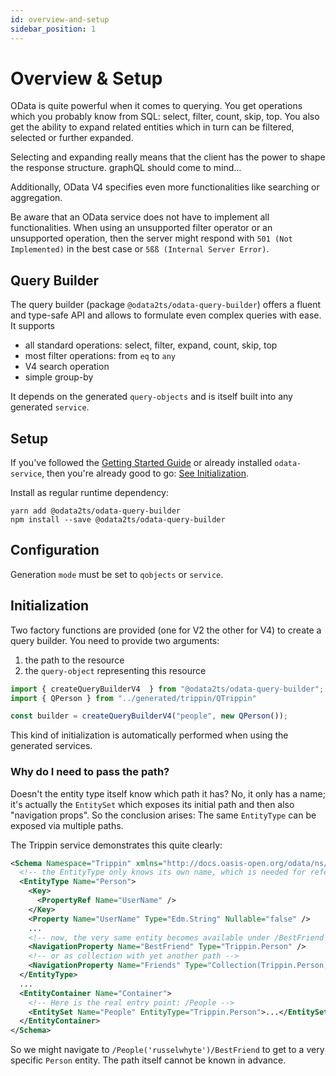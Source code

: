 ```yaml
---
id: overview-and-setup
sidebar_position: 1
---
```


# Overview & Setup

OData is quite powerful when it comes to querying. You get operations which you probably know from SQL:
select, filter, count, skip, top. You also get the ability to expand related entities which in turn can be
filtered, selected or further expanded.

Selecting and expanding really means that the client has the power to shape the response structure.
graphQL should come to mind...

Additionally, OData V4 specifies even more functionalities like searching or aggregation.

Be aware that an OData service does not have to implement all functionalities.
When using an unsupported filter operator or an unsupported operation, then the
server might respond with `501 (Not Implemented)` in the best case or `5ßß (Internal Server Error)`.

## Query Builder

The query builder (package `@odata2ts/odata-query-builder`) offers a fluent and type-safe API
and allows to formulate even complex queries with ease.
It supports

- all standard operations: select, filter, expand, count, skip, top
- most filter operations: from `eq` to `any`
- V4 search operation
- simple group-by

It depends on the generated `query-objects` and is itself built into any generated `service`.

## Setup

If you've followed the [Getting Started Guide](../getting-started/use-case_query-builder) or already installed `odata-service`,
then you're already good to go: [See Initialization](#initialization).

Install as regular runtime dependency:

```shell
yarn add @odata2ts/odata-query-builder
npm install --save @odata2ts/odata-query-builder
```

## Configuration

Generation `mode` must be set to `qobjects` or `service`.

## Initialization

Two factory functions are provided (one for V2 the other for V4) to create a query builder.
You need to provide two arguments:

1. the path to the resource
2. the `query-object` representing this resource

```ts
import { createQueryBuilderV4  } from "@odata2ts/odata-query-builder";
import { QPerson } from "../generated/trippin/QTrippin"

const builder = createQueryBuilderV4("people", new QPerson());
```

This kind of initialization is automatically performed when using the generated services.

### Why do I need to pass the path?

Doesn't the entity type itself know which path it has? No, it only has a name;
it's actually the `EntitySet` which exposes its initial path and then also "navigation props".
So the conclusion arises: The same `EntityType` can be exposed via multiple paths.

The Trippin service demonstrates this quite clearly:

```xml
<Schema Namespace="Trippin" xmlns="http://docs.oasis-open.org/odata/ns/edm">
  <!-- the EntityType only knows its own name, which is needed for referencing -->
  <EntityType Name="Person">
    <Key>
      <PropertyRef Name="UserName" />
    </Key>
    <Property Name="UserName" Type="Edm.String" Nullable="false" />
    ...
    <!-- now, the very same entity becomes available under /BestFriend -->
    <NavigationProperty Name="BestFriend" Type="Trippin.Person" />
    <!-- or as collection with yet another path -->
    <NavigationProperty Name="Friends" Type="Collection(Trippin.Person)" />
  </EntityType>
  ...
  <EntityContainer Name="Container">
    <!-- Here is the real entry point: /People -->
    <EntitySet Name="People" EntityType="Trippin.Person">...</EntitySet>
  </EntityContainer>
</Schema>
```

So we might navigate to `/People('russelwhyte')/BestFriend` to get to a very specific `Person` entity.
The path itself cannot be known in advance.
